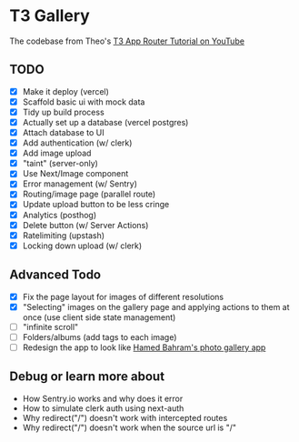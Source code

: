# T3 Gallery

The codebase from Theo's [T3 App Router Tutorial on YouTube](https://github.com/t3dotgg/t3gallery)

## TODO

- [x] Make it deploy (vercel)
- [x] Scaffold basic ui with mock data
- [x] Tidy up build process
- [x] Actually set up a database (vercel postgres)
- [x] Attach database to UI
- [x] Add authentication (w/ clerk)
- [x] Add image upload
- [x] "taint" (server-only)
- [x] Use Next/Image component
- [x] Error management (w/ Sentry)
- [x] Routing/image page (parallel route)
- [x] Update upload button to be less cringe
- [x] Analytics (posthog)
- [x] Delete button (w/ Server Actions)
- [x] Ratelimiting (upstash)
- [x] Locking down upload (w/ clerk)

## Advanced Todo

- [x] Fix the page layout for images of different resolutions
- [x] "Selecting" images on the gallery page and applying actions to them at once (use client side state management)
- [ ] "infinite scroll"
- [ ] Folders/albums (add tags to each image)
- [ ] Redesign the app to look like [Hamed Bahram's photo gallery app](https://www.youtube.com/watch?v=RKszSrtWqjA)

## Debug or learn more about

- How Sentry.io works and why does it error
- How to simulate clerk auth using next-auth
- Why redirect("/") doesn't work with intercepted routes
- Why redirect("/") doesn't work when the source url is "/"
